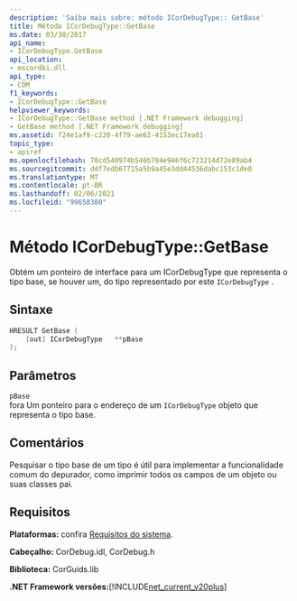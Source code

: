 ```yaml
---
description: 'Saiba mais sobre: método ICorDebugType:: GetBase'
title: Método ICorDebugType::GetBase
ms.date: 03/30/2017
api_name:
- ICorDebugType.GetBase
api_location:
- mscordbi.dll
api_type:
- COM
f1_keywords:
- ICorDebugType::GetBase
helpviewer_keywords:
- ICorDebugType::GetBase method [.NET Framework debugging]
- GetBase method [.NET Framework debugging]
ms.assetid: f24e1af9-c220-4f79-ae62-4153ec17ea81
topic_type:
- apiref
ms.openlocfilehash: 78cd540974b540b704e946f6c723214d72e89ab4
ms.sourcegitcommit: ddf7edb67715a5b9a45e3dd44536dabc153c1de0
ms.translationtype: MT
ms.contentlocale: pt-BR
ms.lasthandoff: 02/06/2021
ms.locfileid: "99658380"
---
```

# <a name="icordebugtypegetbase-method"></a>Método ICorDebugType::GetBase

Obtém um ponteiro de interface para um ICorDebugType que representa o tipo base, se houver um, do tipo representado por este `ICorDebugType` .  
  
## <a name="syntax"></a>Sintaxe  
  
```cpp  
HRESULT GetBase (  
    [out] ICorDebugType   **pBase  
);  
```  
  
## <a name="parameters"></a>Parâmetros  

 `pBase`  
 fora Um ponteiro para o endereço de um `ICorDebugType` objeto que representa o tipo base.  
  
## <a name="remarks"></a>Comentários  

 Pesquisar o tipo base de um tipo é útil para implementar a funcionalidade comum do depurador, como imprimir todos os campos de um objeto ou suas classes pai.  
  
## <a name="requirements"></a>Requisitos  

 **Plataformas:** confira [Requisitos do sistema](../../get-started/system-requirements.md).  
  
 **Cabeçalho:** CorDebug.idl, CorDebug.h  
  
 **Biblioteca:** CorGuids.lib  
  
 **.NET Framework versões:**[!INCLUDE[net_current_v20plus](../../../../includes/net-current-v20plus-md.md)]
